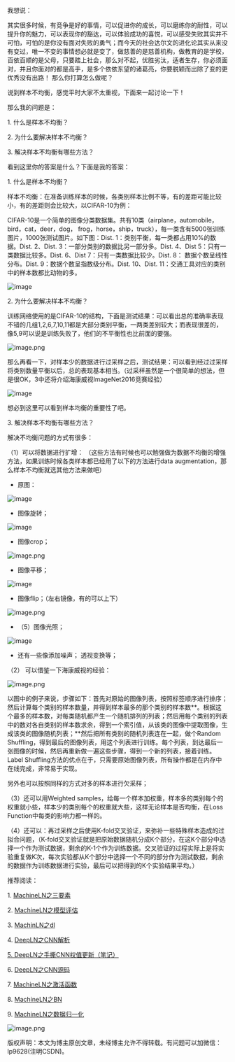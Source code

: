 
我想说：

其实很多时候，有竞争是好的事情，可以促进你的成长，可以磨练你的耐性，可以提升你的魅力，可以表现你的豁达，可以体验成功的喜悦，可以感受失败其实并不可怕，可怕的是你没有面对失败的勇气；而今天的社会达尔文的进化论其实从来没有变过，唯一不变的事情想必就是变了，做慈善的是慈善机构，做教育的是学校，百依百顺的是父母，只要踏上社会，那么对不起，优胜劣汰，适者生存，你必须面对，并且你面对的都是高手，是多个依依东望的诸葛亮，你要脱颖而出除了变的更优秀没有出路！ 那么你打算怎么做呢？

说到样本不均衡，感觉平时大家不太重视，下面来一起讨论一下！

那么我的问题是：

1\. 什么是样本不均衡？

2\. 为什么要解决样本不均衡？

3\. 解决样本不均衡有哪些方法？

看到这里你的答案是什么？下面是我的答案：

1\. 什么是样本不均衡？

样本不均衡：在准备训练样本的时候，各类别样本比例不等，有的差距可能比较小，有的差距则会比较大，以CIFAR-10为例：

CIFAR-10是一个简单的图像分类数据集。共有10类（airplane，automobile，bird，cat，deer，dog， frog，horse，ship，truck），每一类含有5000张训练图片，1000张测试图片。如下图：Dist. 1：类别平衡，每一类都占用10%的数据。Dist. 2、Dist. 3：一部分类别的数据比另一部分多。Dist. 4、Dist 5：只有一类数据比较多。Dist. 6、Dist 7：只有一类数据比较少。Dist. 8： 数据个数呈线性分布。Dist. 9：数据个数呈指数级分布。Dist. 10、Dist. 11：交通工具对应的类别中的样本数都比动物的多。

![image](http://upload-images.jianshu.io/upload_images/4618424-154cb678fcd2c728?imageMogr2/auto-orient/strip%7CimageView2/2/w/1240)

2\. 为什么要解决样本不均衡？

训练网络使用的是CIFAR-10的结构，下面是测试结果：可以看出总的准确率表现不错的几组1,2,6,7,10,11都是大部分类别平衡，一两类差别较大；而表现很差的，像5,9可以说是训练失败了，他们的不平衡性也比前面的要强。

![image.png](http://upload-images.jianshu.io/upload_images/4618424-6e0d809660c7552f.png?imageMogr2/auto-orient/strip%7CimageView2/2/w/1240)

那么再看一下，对样本少的数据进行过采样之后，测试结果：可以看到经过过采样将类别数量平衡以后，总的表现基本相当。（过采样虽然是一个很简单的想法，但是很OK，3中还将介绍海康威视ImageNet2016竞赛经验）

![image](http://upload-images.jianshu.io/upload_images/4618424-5cd309e83b1c9659?imageMogr2/auto-orient/strip%7CimageView2/2/w/1240)

想必到这里可以看到样本均衡的重要性了吧。

3\. 解决样本不均衡有哪些方法？

解决不均衡问题的方式有很多：

（1）可以将数据进行扩增： （这些方法有时候也可以勉强做为数据不均衡的增强方法，如果训练时候各类样本都已经用了以下的方法进行data augmentation，那么样本不均衡就选其他方法来做吧）

*   原图：

![image](http://upload-images.jianshu.io/upload_images/4618424-3383c00860f21bb6?imageMogr2/auto-orient/strip%7CimageView2/2/w/1240)

*   图像旋转；

![image](http://upload-images.jianshu.io/upload_images/4618424-adedd9f1582c3e34?imageMogr2/auto-orient/strip%7CimageView2/2/w/1240)

*   图像crop；

![image.png](http://upload-images.jianshu.io/upload_images/4618424-f0f7eb0e87830d1a.png?imageMogr2/auto-orient/strip%7CimageView2/2/w/1240)


*   图像平移；

![image](http://upload-images.jianshu.io/upload_images/4618424-ada7b6b120b27f42?imageMogr2/auto-orient/strip%7CimageView2/2/w/1240)

*   图像flip；（左右镜像，有的可以上下）

![image.png](http://upload-images.jianshu.io/upload_images/4618424-75f97cb11d6261b1.png?imageMogr2/auto-orient/strip%7CimageView2/2/w/1240)

*   （5）图像光照；

![image](http://upload-images.jianshu.io/upload_images/4618424-50d741490d77d9c0?imageMogr2/auto-orient/strip%7CimageView2/2/w/1240)

*   还有一些像添加噪声； 透视变换等；

（2） 可以借鉴一下海康威视的经验：

![image.png](http://upload-images.jianshu.io/upload_images/4618424-39ca3ba733254393.png?imageMogr2/auto-orient/strip%7CimageView2/2/w/1240)

以图中的例子来说，步骤如下：首先对原始的图像列表，按照标签顺序进行排序；然后计算每个类别的样本数量，并得到样本最多的那个类别的样本数**。根据这个最多的样本数，对每类随机都产生一个随机排列的列表；然后用每个类别的列表中的数对各自类别的样本数求余，得到一个索引值，从该类的图像中提取图像，生成该类的图像随机列表；**然后把所有类别的随机列表连在一起，做个Random Shuffling，得到最后的图像列表，用这个列表进行训练。每个列表，到达最后一张图像的时候，然后再重新做一遍这些步骤，得到一个新的列表，接着训练。Label Shuffling方法的优点在于，只需要原始图像列表，所有操作都是在内存中在线完成，非常易于实现。

另外也可以按照同样的方式对多的样本进行欠采样；

（3）还可以用Weighted samples，给每一个样本加权重，样本多的类别每个的权重就小些，样本少的类别每个的权重就大些，这样无论样本是否均衡，在Loss Function中每类的影响力都一样的。

（4）还可以：再过采样之后使用K-fold交叉验证，来弥补一些特殊样本造成的过拟合问题，（K-fold交叉验证就是把原始数据随机分成K个部分，在这K个部分中选择一个作为测试数据，剩余的K-1个作为训练数据。交叉验证的过程实际上是将实验重复做K次，每次实验都从K个部分中选择一个不同的部分作为测试数据，剩余的数据作为训练数据进行实验，最后可以把得到的K个实验结果平均。）

推荐阅读：

1. [MachineLN之三要素](http://mp.weixin.qq.com/s?__biz=MzU3MTM3MTIxOQ==&mid=2247483841&idx=2&sn=e4a3cff7b12c48af237c577c487ba3a1&chksm=fce07a7dcb97f36be5003c3018b3a391070bdc4e56839cb461d226113db4c5f24032e0bf5809&scene=21#wechat_redirect)

2. [MachineLN之模型评估](http://mp.weixin.qq.com/s?__biz=MzU3MTM3MTIxOQ==&mid=2247483872&idx=2&sn=8436e1eb9055d3a372278ee8688cd703&chksm=fce07a5ccb97f34a4490f60304b206c741d2395149c2c2e68bddb3faf7daf9121ca27a5d6a97&scene=21#wechat_redirect)

3. [MachinLN之dl](http://mp.weixin.qq.com/s?__biz=MzU3MTM3MTIxOQ==&mid=2247483894&idx=2&sn=63333c02674e15e84159e064073fe563&chksm=fce07a4acb97f35cc38f75dc891a19129e2406270d04b739cfa9b8a28f9780b4e2a65a7cd39b&scene=21#wechat_redirect)

4. [DeepLN之CNN解析](http://mp.weixin.qq.com/s?__biz=MzU3MTM3MTIxOQ==&mid=2247483906&idx=1&sn=2eceda7d9703d5315638739e04d5b6e7&chksm=fce079becb97f0a8b8dd2e34a9e757f23757cf2699c397707bfaa677c9f8204c91508840d8f7&scene=21#wechat_redirect)

[5\. DeepLN之手撕CNN权值更新（笔记）](http://mp.weixin.qq.com/s?__biz=MzU3MTM3MTIxOQ==&mid=2247483927&idx=1&sn=132b90eb009022d2d792303e6d824df7&chksm=fce079abcb97f0bd9b893889a7c8232c0254e447277b930ab8e35ea1f9c49e57c0fc66bab239&scene=21#wechat_redirect)

6. [DeepLN之CNN源码](http://mp.weixin.qq.com/s?__biz=MzU3MTM3MTIxOQ==&mid=2247483948&idx=1&sn=d1edce6e99dac0437797404d15714876&chksm=fce07990cb97f086f2f24ec8b40bb64b588ce657e6ae8d352d4d20e856b5f0e126eaffc5ec99&scene=21#wechat_redirect)

7. [MachineLN之激活函数](http://mp.weixin.qq.com/s?__biz=MzU3MTM3MTIxOQ==&mid=2247483968&idx=1&sn=dc2e52c68cd8ea9037b114625c9b1a33&chksm=fce079fccb97f0ea4f3b8f8c74cb779613e06c54a718378c9d174651c16cabb28a1c283b9083&scene=21#wechat_redirect) 

8. [MachineLN之BN](http://mp.weixin.qq.com/s?__biz=MzU3MTM3MTIxOQ==&mid=2247483979&idx=1&sn=3b5cfedc2d475f69e52656e50ff44f36&chksm=fce079f7cb97f0e1217a6b7222cef60930f79f3870692315935dab7abefff32af6b4201c07ab&scene=21#wechat_redirect)

9. [MachineLN之数据归一化](http://mp.weixin.qq.com/s?__biz=MzU3MTM3MTIxOQ==&mid=2247483996&idx=1&sn=bc692328396199f3e192836916c10cd0&chksm=fce079e0cb97f0f68fc3f2a2be81430a3d0a27f68a6f6cbe07fdbd39ca48d15ead942367e013&scene=21#wechat_redirect)

![image.png](http://upload-images.jianshu.io/upload_images/4618424-106ee818075ec935.png?imageMogr2/auto-orient/strip%7CimageView2/2/w/1240)


版权声明：本文为博主原创文章，未经博主允许不得转载。有问题可以加微信：lp9628(注明CSDN)。
